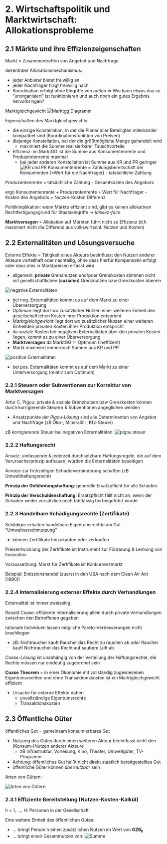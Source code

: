 # 2. Wirtschaftspolitik und Marktwirtschaft: Allokationsprobleme
## 2.1 Märkte und ihre Effizienzeigenschaften
Markt = Zusammentreffen von Angebot und Nachfrage

dezentraler Allokationsmechanismus:
- jeder Anbieter bietet freiwillig an
- jeder Nachfrager fragt freiwillig nach
- Koordination erfolgt ohne Eingriffe von außen
=> Wie kann etwas das so "unorganisiert" ist funktionieren und auch noch ein gutes Ergebnis hervorbringen?

Marktgleichgewicht
![Marktgg Diagramm](./marktgg.png "Marktgg Diagramm")

Eigenschaften des Marktgleichgewichts:
- die einzige Konstellation, in der die Pläner aller Beteiligten miteinander kompatibel sind (Koordinationsfunktion von Preisen)
- diejenige Konstellation, bei der die größtmögliche Menge gehandelt wird
  - maximiert die Summe realisierbarer Tauschvorteile
- Effizienz: im MarktGG ist die Summe aus Konsumentenrente und Produzentenrente maximal
  - bei jeder anderen Konstellation ist Summe aus KR und PR geringer
![KR und PR](./krpr.png "KR und PR")
Konsumentenrente = Zahlungsbereitschaft der Konsumenten (=Wert für die Nachfrager) - tatsächliche Zahlung

Produzentenrente = tatsächliche Zahlung - Gesamtkosten des Angebots

ergo Konsumentenrente + Produzentenrente = Wert für Nachfrager - Kosten des Angebots = Nutzen-Kosten Differenz 

Politikimplikation: wenn Märkte effizient sind, gibt es keinen allokativen Rechtfertigungsgrund für Staatseingriffe -> *laissez-faire*

**Marktversagen** = Allokation auf Märkten führt nicht zu Effizienz (d.h maximiert nicht die Differenz aus volkswirtschl. Nutzen und Kosten)

## 2.2 Externalitäten und Lösungsversuche
Externe Effekte = Tätigkeit eines Akteurs beeinflusst den Nutzen anderer Akteure vorteilhaft oder nachteilig, ohne dass hierfür Kompensatin erfolgt oder dass dies in Marktpreisen erfasst wird
  - allgemein: **private** Grenznutzen und/pder Grenzkosten stimmen nicht mit gesellschaftlichen (**sozialen**) Grenznutzen bzw Grenzkosten überein

![negative Externalitäten](./negex.png "negative Externalitäten")
- bei neg. Externalitäten kommt es auf dem Markt zu einer Überversorgung
- *Optimum* liegt dort wo zusätzlicher Nutzen einer weiteren Einheit den gesellschaftlichen Kosten ihrer Produktion entspricht
- *Marktgleichgewicht* liegt dort wo zusätzlicher Nutzen einer weiteren Einheitden privaten Kosten ihrer Produktion entspricht
- da soziale Kosten bei negativen Externalitäten über den privaten Kosten liegen, kommt es zu einer Überversorgung
- **Marktversagen** da MarktGG != Optimum (ineffizent)
- Markt maximiert immernoch Summe aus KR und PR

![positive Externalitäten](./posex.png "positive Externalitäten")
- bei pos. Externalitäten kommt es auf dem Markt zu einer Unterversorgung (relativ zum  Optimum)

### 2.2.1 Steuern oder Subventionen zur Korrektur von Marktversagen
Artur C. Pigou: private & soziale Grenznutzen bzw Grenzkosten können durch korrigierende Steuern & Subventionen angeglichen werden
- Ansatzpunkte der *Pigou-Lösung* sind alle Determinanten von Angebot und Nachfrage (zB Öko-, Mineralöl-, Kfz-Steuer)

zB korrigierende Steuer bei negativen Externalitäten:
![pigou steuer](./negsteu.png "pigou steuer")

### 2.2.2 Haftungsrecht
Ansatz: umfassende & jederzeit durchsetzbare Haftungsregeln, die auf dem Verursacherprinzip aufbauen, würden die Externalitäten beseitigen

Anreize zur frühzeitigen Schadenverhinderung schaffen (zB Umwelthaftungsrecht)

**Prinzip der Gefährdungshaftung**: generelle Ersatzpflicht für alle Schäden

**Prinzip der Verschuldenshaftung**: Ersatzpflicht fällt nicht an, wenn der Schaden weder vorsätzlich noch fahrlässig herbeigeführt wurde

### 2.2.3 Handelbare Schädigungsrechte (Zertifikate)
Schädiger erhalten handelbare Eigentumsrechte am Gut "Umweltverschmutzung"
- können Zertifikate hinzukaufen oder verkaufen

Preisentwicklung der Zertifikate ist Instrument zur Förderung & Lenkung von Innovation

Voraussetzung: Markt für Zertifikate ist Konkurrenzmarkt

Beispiel: Emissionshandel (zuerst in den USA nach dem Clean Air Act [1990])

### 2.2.4 Internalisierung externer Effekte durch Verhandlungen
Externalität ist immer zweiseitig

Ronald Coase: effiziente Internalisierung allein durch private Verhandlungen zwischen den Betroffenen gegeben

rationale Individuen lassen mögliche Pareto-Verbesserungen nicht brachliegen
- zB: Nichtraucher kauft Raucher das Recht zu rauchen ab *oder* Raucher kauft Nichtraucher das Recht auf saubere Luft ab

*Coase-Lösung* ist unabhängig von der Verteilung der Haftungsrechte, die Rechte müssen nur eindeutig zugeordnet sein

**Coase Theorem** = in einer Ökonomie mit vollständig zugewiesenen Eigentumsrechten und ohne Transaktionskosten ist ein Marktgleichgewicht effizient
- Ursache für externe Effekte daher:
  - unvollständige Eigentumsrechte 
  - Transaktionskosten

## 2.3 Öffentliche Güter
öffentliches Gut = gemeinsam konsumierbares Gut
- Nutzung des Gutes durch einen weiteren Akteur beeinflusst nicht den (Konsum-)Nutzen anderer Akteure
  - zB Infrastruktur, Vorlesung, Kino, Theater, Umweltgüter, TV-Programm
- Achtung: öffentliches Gut heißt nicht direkt staatlich bereitgestelltes Gut
- öffentliche Güter können *übernutzbar* sein

Arten von Gütern:

![Arten von Gütern](./gueter.png "Arten von Gütern")

### 2.3.1 Effiziente Bereitstellung (Nutzen-Kosten-Kalkül)
h = 1, ..., H: Personen in der Gesellschaft

Eine weitere Einheit des öffentlichen Gutes:
- ... bringt Person h einen zusätzlichen Nutzen im Wert von **GZB<sub>h</sub>** 
- ... bringt einen Gesamtnutzen von: ![Summe](./gzsbsum.png "Summe GZB")

